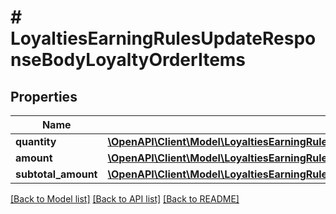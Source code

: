 # # LoyaltiesEarningRulesUpdateResponseBodyLoyaltyOrderItems

## Properties

Name | Type | Description | Notes
------------ | ------------- | ------------- | -------------
**quantity** | [**\OpenAPI\Client\Model\LoyaltiesEarningRulesUpdateResponseBodyLoyaltyOrderItemsQuantity**](LoyaltiesEarningRulesUpdateResponseBodyLoyaltyOrderItemsQuantity.md) |  | [optional]
**amount** | [**\OpenAPI\Client\Model\LoyaltiesEarningRulesUpdateResponseBodyLoyaltyOrderItemsAmount**](LoyaltiesEarningRulesUpdateResponseBodyLoyaltyOrderItemsAmount.md) |  | [optional]
**subtotal_amount** | [**\OpenAPI\Client\Model\LoyaltiesEarningRulesUpdateResponseBodyLoyaltyOrderItemsSubtotalAmount**](LoyaltiesEarningRulesUpdateResponseBodyLoyaltyOrderItemsSubtotalAmount.md) |  | [optional]

[[Back to Model list]](../../README.md#models) [[Back to API list]](../../README.md#endpoints) [[Back to README]](../../README.md)
